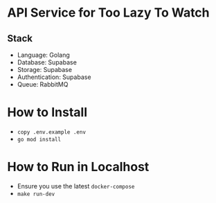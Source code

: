 # API Service for Too Lazy To Watch

## Stack
* Language: Golang
* Database: Supabase
* Storage: Supabase
* Authentication: Supabase
* Queue: RabbitMQ

# How to Install
* `copy .env.example .env`
* `go mod install`

# How to Run in Localhost
* Ensure you use the latest `docker-compose`
* `make run-dev`